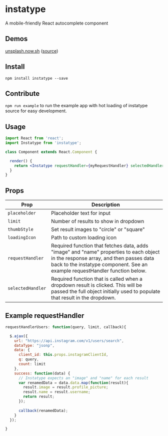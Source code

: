 # instatype
A mobile-friendly React autocomplete component

## Demos
<a href="https://unsplash.now.sh">unsplash.now.sh</a> ([source](https://github.com/gragland/unsplash-demo))

## Install
`npm install instatype --save`

## Contribute
`npm run example` to run the example app with hot loading of instatype source for easy development.

## Usage
```jsx
import React from 'react';
import Instatype from 'instatype';

class Component extends React.Component {

  render() {
    return <Instatype requestHandler={myRequestHandler} selectedHandler={mySelectedHandler}/>;
  }
}
```

## Props

Prop                       |    Description
---------------------------|----------------
`placeholder`              | Placeholder text for input
`limit`                    | Number of results to show in dropdown
`thumbStyle`               | Set result images to "circle" or "square"
`loadingIcon`              | Path to custom loading icon
`requestHandler`           | Required function that fetches data, adds "image" and "name" properties to each object in the response array, and then passes data back to the instatype component. See an example requestHandler function below.
`selectedHandler`              | Required function that is called when a dropdown result is clicked. This will be passed the full object initially used to populate that result in the dropdown.

## Example requestHandler
```js
requestHandlerUsers: function(query, limit, callback){

  $.ajax({
    url: "https://api.instagram.com/v1/users/search",
    dataType: "jsonp",
    data: {
      client_id: this.props.instagramClientId,
      q: query,
      count: limit
    },
    success: function(data) {
      // Instatype expects an "image" and "name" for each result
      var renamedData = data.data.map(function(result){
        result.image = result.profile_picture;
        result.name = result.username;
        return result;
      });
      
      callback(renamedData);
    }
  });

}
```
